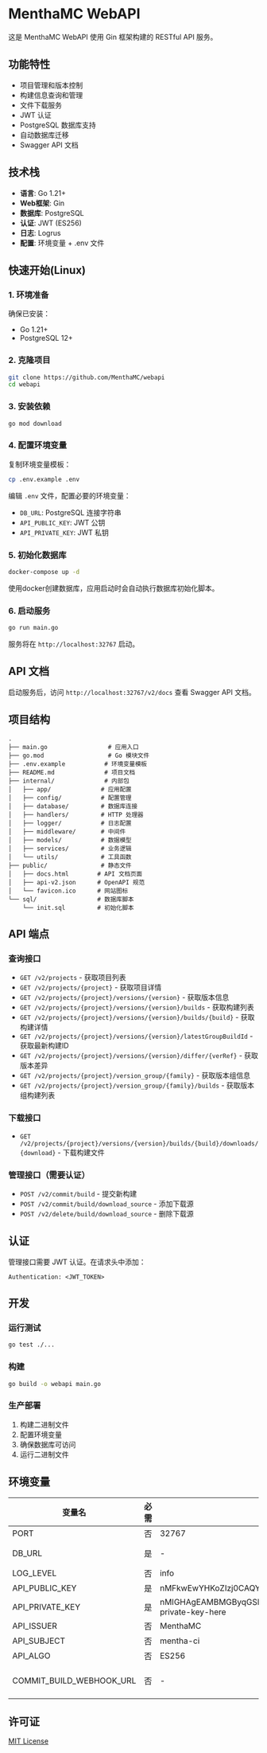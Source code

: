 # MenthaMC WebAPI
这是 MenthaMC WebAPI 使用 Gin 框架构建的 RESTful API 服务。

## 功能特性

- 项目管理和版本控制
- 构建信息查询和管理
- 文件下载服务
- JWT 认证
- PostgreSQL 数据库支持
- 自动数据库迁移
- Swagger API 文档

## 技术栈

- **语言**: Go 1.21+
- **Web框架**: Gin
- **数据库**: PostgreSQL
- **认证**: JWT (ES256)
- **日志**: Logrus
- **配置**: 环境变量 + .env 文件

## 快速开始(Linux)

### 1. 环境准备

确保已安装：
- Go 1.21+
- PostgreSQL 12+

### 2. 克隆项目

```bash
git clone https://github.com/MenthaMC/webapi
cd webapi
```

### 3. 安装依赖

```bash
go mod download
```

### 4. 配置环境变量

复制环境变量模板：
```bash
cp .env.example .env
```

编辑 `.env` 文件，配置必要的环境变量：
- `DB_URL`: PostgreSQL 连接字符串
- `API_PUBLIC_KEY`: JWT 公钥
- `API_PRIVATE_KEY`: JWT 私钥

### 5. 初始化数据库
```bash
docker-compose up -d
```
使用docker创建数据库，应用启动时会自动执行数据库初始化脚本。

### 6. 启动服务

```bash
go run main.go
```

服务将在 `http://localhost:32767` 启动。

## API 文档

启动服务后，访问 `http://localhost:32767/v2/docs` 查看 Swagger API 文档。

## 项目结构

```
.
├── main.go                 # 应用入口
├── go.mod                  # Go 模块文件
├── .env.example           # 环境变量模板
├── README.md              # 项目文档
├── internal/              # 内部包
│   ├── app/              # 应用配置
│   ├── config/           # 配置管理
│   ├── database/         # 数据库连接
│   ├── handlers/         # HTTP 处理器
│   ├── logger/           # 日志配置
│   ├── middleware/       # 中间件
│   ├── models/           # 数据模型
│   ├── services/         # 业务逻辑
│   └── utils/            # 工具函数
├── public/               # 静态文件
│   ├── docs.html        # API 文档页面
│   ├── api-v2.json      # OpenAPI 规范
│   └── favicon.ico      # 网站图标
└── sql/                 # 数据库脚本
    └── init.sql         # 初始化脚本
```

## API 端点

### 查询接口

- `GET /v2/projects` - 获取项目列表
- `GET /v2/projects/{project}` - 获取项目详情
- `GET /v2/projects/{project}/versions/{version}` - 获取版本信息
- `GET /v2/projects/{project}/versions/{version}/builds` - 获取构建列表
- `GET /v2/projects/{project}/versions/{version}/builds/{build}` - 获取构建详情
- `GET /v2/projects/{project}/versions/{version}/latestGroupBuildId` - 获取最新构建ID
- `GET /v2/projects/{project}/versions/{version}/differ/{verRef}` - 获取版本差异
- `GET /v2/projects/{project}/version_group/{family}` - 获取版本组信息
- `GET /v2/projects/{project}/version_group/{family}/builds` - 获取版本组构建列表

### 下载接口

- `GET /v2/projects/{project}/versions/{version}/builds/{build}/downloads/{download}` - 下载构建文件

### 管理接口（需要认证）

- `POST /v2/commit/build` - 提交新构建
- `POST /v2/commit/build/download_source` - 添加下载源
- `POST /v2/delete/build/download_source` - 删除下载源

## 认证

管理接口需要 JWT 认证。在请求头中添加：
```
Authentication: <JWT_TOKEN>
```

## 开发

### 运行测试

```bash
go test ./...
```

### 构建

```bash
go build -o webapi main.go
```

### 生产部署

1. 构建二进制文件
2. 配置环境变量
3. 确保数据库可访问
4. 运行二进制文件

## 环境变量

| 变量名 | 必需 | 默认值 | 说明 |
|--------|------|--------|------|
| PORT | 否 | 32767 | 服务端口 |
| DB_URL | 是 | - | PostgreSQL 连接字符串 |
| LOG_LEVEL | 否 | info | 日志级别 |
| API_PUBLIC_KEY | 是 | nMFkwEwYHKoZIzj0CAQYIKoZIzj0DAQcDQgAEYour-public-key-here | JWT 公钥 |
| API_PRIVATE_KEY | 是 | nMIGHAgEAMBMGByqGSM49AgEGCCqGSM49AwEHBG0wawIBAQQgyour-private-key-here | JWT 私钥 |
| API_ISSUER | 否 | MenthaMC | JWT 发行者 |
| API_SUBJECT | 否 | mentha-ci | JWT 主题 |
| API_ALGO | 否 | ES256 | JWT 算法 |
| COMMIT_BUILD_WEBHOOK_URL | 否 | - | 构建提交 Webhook URL |

## 许可证

[MIT License](./LICENSE)
